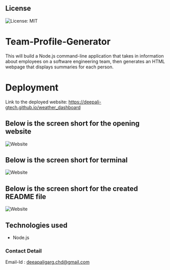 ## License
![License: MIT](https://img.shields.io/badge/License-MIT-yellow.svg)

# Team-Profile-Generator
This will build a Node.js command-line application that takes in information about employees on a software engineering team, then generates an HTML webpage that displays summaries for each person.


# Deployment

Link to the deployed website: https://deepali-gtech.github.io/weather_dashboard
## Below is the screen short for the opening website
![Website](./img/dash_boardOne.png)


## Below is the screen short for terminal
![Website](./terminal.png)




## Below is the screen short for the created README file

![Website](./read_me.png)


## Technologies used
* Node.js

### Contact Detail 
Email-Id : deeapaligarg.chd@gmail.com

